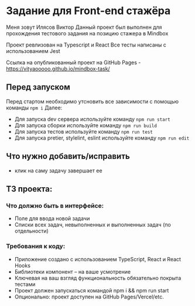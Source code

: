 # Задание для Front-end стажёра
Меня зовут Илясов Виктор
Данный проект был выполнен для прохождения тестового задания на позицию стажера в Mindbox

Проект ревлизован на Typescript и React
Все тесты написаны с использованием Jest

Ссылка на опубликованный проект на GitHub Pages - https://vityaooooo.github.io/mindbox-task/

## Перед запуском
Перед стартом необходимо утсновить все зависимости с помощью команды `npm i`
Далее:
- Для запуска dev сервера используйте команду `npm run start`
- Для запуска сборки используйте команду `npm run build`
- Для запуска тестов используйте команду `npm run test`
- Для запуска pretier, stylelint, eslint  используйте команду `npm run edit`

## Что нужно добавить/исправить
- клик на саму задачу завершает ее

## ТЗ проекта:
### Что должно быть в интерфейсе:
- Поле для ввода новой задачи
- Списки всех задач, невыполненных и выполненных задач (по отдельности)

### Требования к коду:
- Приложение создано с использованием TypeScript, React и React Hooks
- Библиотеки компонент – на ваше усмотрение
- Ключевая на ваш взгляд функциональность обязательно покрыта тестами
- Проект должен запускаться командой npm i && npm run start
- Опционально: проект доступен на GitHub Pages/Vercel/etc.


